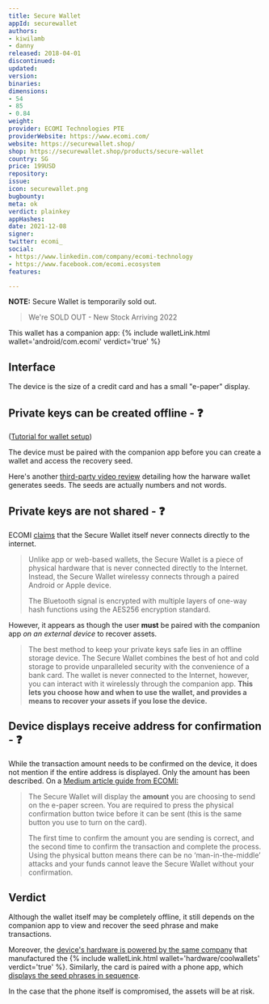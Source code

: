 ```yaml
---
title: Secure Wallet
appId: securewallet
authors:
- kiwilamb
- danny
released: 2018-04-01
discontinued: 
updated: 
version: 
binaries: 
dimensions:
- 54
- 85
- 0.84
weight: 
provider: ECOMI Technologies PTE
providerWebsite: https://www.ecomi.com/
website: https://securewallet.shop/
shop: https://securewallet.shop/products/secure-wallet
country: SG
price: 199USD
repository: 
issue: 
icon: securewallet.png
bugbounty: 
meta: ok
verdict: plainkey
appHashes: 
date: 2021-12-08
signer: 
twitter: ecomi_
social:
- https://www.linkedin.com/company/ecomi-technology
- https://www.facebook.com/ecomi.ecosystem
features: 

---
```


**NOTE:** Secure Wallet is temporarily sold out.

> We're SOLD OUT - New Stock Arriving 2022

This wallet has a companion app: {% include walletLink.html wallet='android/com.ecomi' verdict='true' %}

## Interface

The device is the size of a credit card and has a small "e-paper" display.

## Private keys can be created offline - ❓

([Tutorial for wallet setup](https://youtu.be/yEuPZ-NzS9c?t=155))

The device must be paired with the companion app before you can create a wallet and access the recovery seed.

Here's another [third-party video review](https://youtu.be/fdUjZPOfyTw?t=267) detailing how the harware wallet generates seeds. The seeds are actually numbers and not words.

## Private keys are not shared - ❓

ECOMI [claims](https://securewallet.shop/pages/wallet-features) that the Secure Wallet itself never connects directly to the internet.

> Unlike app or web-based wallets, the Secure Wallet is a piece of physical hardware that is never connected directly to the Internet. Instead, the Secure Wallet wirelessy connects through a paired Android or Apple device.
>
> The Bluetooth signal is encrypted with multiple layers of one-way hash functions using the AES256 encryption standard.

However, it appears as though the user **must** be paired with the companion app *on an external device* to recover assets.

> The best method to keep your private keys safe lies in an offline storage device. The Secure Wallet combines the best of hot and cold storage to provide unparalleled security with the convenience of a bank card. The wallet is never connected to the Internet, however, you can interact with it wirelessly through the companion app. **This lets you choose how and when to use the wallet, and provides a means to recover your assets if you lose the device.**

## Device displays receive address for confirmation - ❓

While the transaction amount needs to be confirmed on the device, it does not mention if the entire address is displayed. Only the amount has been described. On a [Medium article guide from ECOMI:](https://medium.com/ecomi/sending-and-receiving-with-the-secure-wallet-9ecf03fe2f8e)

> The Secure Wallet will display the **amount** you are choosing to send on the e-paper screen. You are required to press the physical confirmation button twice before it can be sent (this is the same button you use to turn on the card).
>
> The first time to confirm the amount you are sending is correct, and the second time to confirm the transaction and complete the process. <br>
Using the physical button means there can be no ‘man-in-the-middle’ attacks and your funds cannot leave the Secure Wallet without your confirmation.

## Verdict

Although the wallet itself may be completely offline, it still depends on the companion app to view and recover the seed phrase and make transactions. 

Moreover, the [device's hardware is powered by the same company](https://www.youtube.com/watch?v=bTmXZBAsWtM&t=47s) that manufactured the {% include walletLink.html wallet='hardware/coolwallets' verdict='true' %}. Similarly, the card is paired with a phone app, which [displays the seed phrases in sequence](https://youtu.be/FqzG7jPKH_0?t=221).  

In the case that the phone itself is compromised, the assets will be at risk.
